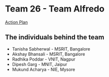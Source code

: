 # Team 26 - Team Alfredo

[Action Plan](https://docs.google.com/document/d/1wKX_Vsi_uFet8lxdY611h8jmbvtkdGdM-6FP1x4efB8/edit?usp=sharing)

## The individuals behind the team 

- Tanisha Sabherwal -  MSRIT, Bangalore 
- Akshay Bhansali - MSRIT, Bangalore
- Radhika Poddar - VNIT, Nagpur
- Dipesh Garg - MNIT, Jaipur
- Mukund Acharya - NIE, Mysore

